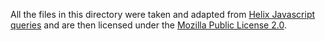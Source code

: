 All the files in this directory were taken and adapted from
[Helix Javascript queries](https://github.com/helix-editor/helix/tree/master/runtime/queries/javascript) and are then
licensed under the [Mozilla Public License 2.0](https://github.com/helix-editor/helix/blob/master/LICENSE).
